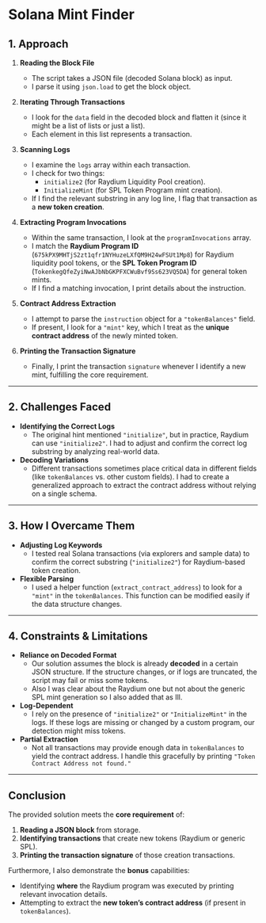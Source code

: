 # **Solana Mint Finder**

## **1. Approach**

1. **Reading the Block File**  
   - The script takes a JSON file (decoded Solana block) as input.
   - I parse it using `json.load` to get the block object.

2. **Iterating Through Transactions**  
   - I look for the `data` field in the decoded block and flatten it (since it might be a list of lists or just a list).
   - Each element in this list represents a transaction.

3. **Scanning Logs**  
   - I examine the `logs` array within each transaction.  
   - I check for two things:
     - `initialize2` (for Raydium Liquidity Pool creation).
     - `InitializeMint` (for SPL Token Program mint creation).
   - If I find the relevant substring in any log line, I flag that transaction as a **new token creation**.

4. **Extracting Program Invocations**  
   - Within the same transaction, I look at the `programInvocations` array.
   - I match the **Raydium Program ID** (`675kPX9MHTjS2zt1qfr1NYHuzeLXfQM9H24wFSUt1Mp8`) for Raydium liquidity pool tokens, or the **SPL Token Program ID** (`TokenkegQfeZyiNwAJbNbGKPFXCWuBvf9Ss623VQ5DA`) for general token mints.
   - If I find a matching invocation, I print details about the instruction.

5. **Contract Address Extraction**  
   - I attempt to parse the `instruction` object for a `"tokenBalances"` field.  
   - If present, I look for a `"mint"` key, which I treat as the **unique contract address** of the newly minted token.

6. **Printing the Transaction Signature**  
   - Finally, I print the transaction `signature` whenever I identify a new mint, fulfilling the core requirement.

---

## **2. Challenges Faced**

- **Identifying the Correct Logs**  
  - The original hint mentioned `"initialize"`, but in practice, Raydium can use `"initialize2"`. I had to adjust and confirm the correct log substring by analyzing real-world data.  
- **Decoding Variations**  
  - Different transactions sometimes place critical data in different fields (like `tokenBalances` vs. other custom fields). I had to create a generalized approach to extract the contract address without relying on a single schema.

---

## **3. How I Overcame Them**

- **Adjusting Log Keywords**  
  - I tested real Solana transactions (via explorers and sample data) to confirm the correct substring (`"initialize2"`) for Raydium-based token creation.  
- **Flexible Parsing**  
  - I used a helper function (`extract_contract_address`) to look for a `"mint"` in the `tokenBalances`. This function can be modified easily if the data structure changes.

---

## **4. Constraints & Limitations**

- **Reliance on Decoded Format**  
  - Our solution assumes the block is already **decoded** in a certain JSON structure. If the structure changes, or if logs are truncated, the script may fail or miss some tokens.
  - Also I was clear about the Raydium one but not about the generic SPL mint generation so I also added that as Ill.
- **Log-Dependent**  
  - I rely on the presence of `"initialize2"` or `"InitializeMint"` in the logs. If these logs are missing or changed by a custom program, our detection might miss tokens.  
- **Partial Extraction**  
  - Not all transactions may provide enough data in `tokenBalances` to yield the contract address. I handle this gracefully by printing `"Token Contract Address not found."`  

---

## **Conclusion**

The provided solution meets the **core requirement** of:

1. **Reading a JSON block** from storage.  
2. **Identifying transactions** that create new tokens (Raydium or generic SPL).  
3. **Printing the transaction signature** of those creation transactions.

Furthermore, I also demonstrate the **bonus** capabilities:

- Identifying **where** the Raydium program was executed by printing relevant invocation details.
- Attempting to extract the **new token’s contract address** (if present in `tokenBalances`).  
